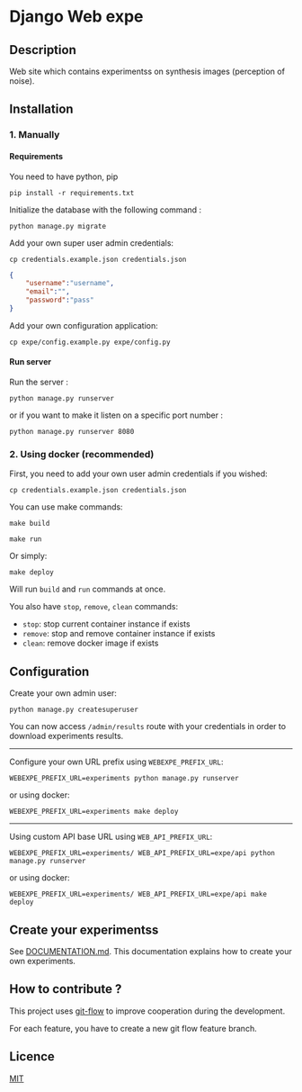 # Django Web expe

## Description

Web site which contains experimentss on synthesis images (perception of noise). 

## Installation

### 1. Manually

#### Requirements

You need to have python, pip

```
pip install -r requirements.txt
```

Initialize the database with the following command :

```
python manage.py migrate
```

Add your own super user admin credentials:
```
cp credentials.example.json credentials.json
```

```json
{
    "username":"username",
    "email":"",
    "password":"pass"
}
```

Add your own configuration application:
```
cp expe/config.example.py expe/config.py
```

#### Run server

Run the server :

```
python manage.py runserver
```

or if you want to make it listen on a specific port number :

```
python manage.py runserver 8080
```

### 2. Using docker (recommended)

First, you need to add your own user admin credentials if you wished:
```
cp credentials.example.json credentials.json
```

You can use make commands:

```
make build
```

```
make run
```

Or simply:

```
make deploy
```

Will run `build` and `run` commands at once.

You also have `stop`, `remove`, `clean` commands:
- `stop`: stop current container instance if exists
- `remove`: stop and remove container instance if exists
- `clean`: remove docker image if exists

## Configuration

Create your own admin user:
```
python manage.py createsuperuser
```

You can now access `/admin/results` route with your credentials in order to download experiments results.

<hr />

Configure your own URL prefix using `WEBEXPE_PREFIX_URL`:

```
WEBEXPE_PREFIX_URL=experiments python manage.py runserver
```

or using docker:

```
WEBEXPE_PREFIX_URL=experiments make deploy
```

<hr />

Using custom API base URL using `WEB_API_PREFIX_URL`:

```
WEBEXPE_PREFIX_URL=experiments/ WEB_API_PREFIX_URL=expe/api python manage.py runserver
```

or using docker:

```
WEBEXPE_PREFIX_URL=experiments/ WEB_API_PREFIX_URL=expe/api make deploy
```

## Create your experimentss

See [DOCUMENTATION.md](DOCUMENTATION.md). This documentation explains how to create your own experiments.

## How to contribute ?

This project uses [git-flow](https://danielkummer.github.io/git-flow-cheatsheet/) to improve cooperation during the development.

For each feature, you have to create a new git flow feature branch.

## Licence

[MIT](LICENSE)
